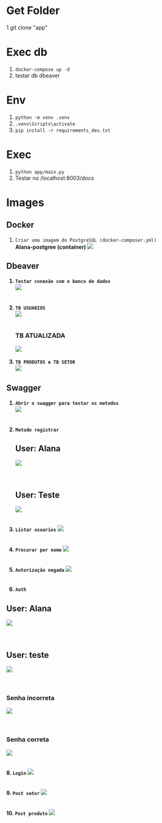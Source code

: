 ﻿# Get Folder
1.git clone "app"

# Exec db
1. ```docker-compose up -d```
1. testar db dbeaver

# Env
1. ```python -m venv .venv```
1. ```.venv\Scripts\activate```
1. ```pip install -r requirements_dev.txt```
 
# Exec
1. ```python app/main.py```
1. Testar no /localhost:8003/docs

# Images

## Docker
1. ```Criar uma imagem do PostgreSQL (docker-composer.yml)```
   <br>
   <b>Alana-postgree (container)<b>
  <img src="docker.jpg"><br>
## Dbeaver
1. ```Testar conexão com o banco de dados```
   <br>
   <img src="dbeaver.jpg"><br>
   <br><br>
2. ```TB USUARIOS```
   <br>
   <img src="tb_usuarios.jpg"><br>
    <br>
   ### TB ATUALIZADA
   <img src="tb_usuarios2.jpg"><br><br>
4. ```TB PRODUTOS e TB SETOR```
   <br>
   <img src="tb_produto_tb_setor.jpg"><br>

## Swagger
1. ```Abrir o swagger para testar os metodos```
   <br>
 <img src="swagger.jpg"><br>
  <br><br>
2. ```Metodo registrar```
   <br>
   ## User: Alana
   <img src="register.jpg"><br><br><br>
   ## User: Teste
   <img src="registrarT.jpg"><br><br><br>
4. ```Listar usuarios```
  <img src="lista.jpg"><br>
  <br><br>
 5. ```Procurar por nome```
  <img src="find_name.jpg"><br>
  <br><br>
 6. ```Autorização negada```
    <img src="testeAutorizacao.jpg"><br>
  <br><br>
 7. ```Auth```
           <br>
## User: Alana
  <img src="Auth.jpg"><br>
  <br><br>
 ## User: teste
  <img src="authT.jpg"><br>
  <br><br>
  ### Senha incorreta
  <img src="authComsenhaIncorreta.jpg"><br>
  <br><br>
  ### Senha correta
  <img src="authComsenha.jpg"><br>
  <br><br>
 8. ```Login```
  <img src="loginT.jpg"><br>
  <br><br>
 9. ```Post setor```
    <img src="Auth_criasetor.jpg"><br>
  <br><br>
 10. ```Post produto```
 <img src="Auth_criaProduto.jpg"><br>
  <br><br>
